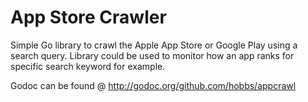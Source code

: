 # App Store Crawler

Simple Go library to crawl the Apple App Store or Google Play using a search query. Library could be used to monitor how an app ranks for specific search keyword for example.

Godoc can be found @ http://godoc.org/github.com/hobbs/appcrawl